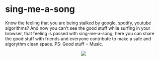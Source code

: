 # sing-me-a-song
Know the feeling that you are being stalked by google, spotify, youtube algorithms? And now you can't see the good stuff while surfing in your browser, 
that feeling is passed with sing-me-a-song, here you can share the good stuff with friends and everyone contribute to make a safe and algorythm clean space. 
PS: Good stuff = Music. 


<div align='center'>
  <img style='ustify-content: center' src='./Gravacao_de_Tela_2022-05-03_as_18.05.57.mov' />
</div>
